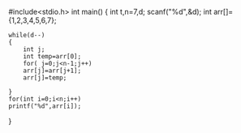 #include<stdio.h>
int main()
{
    int t,n=7,d;
    scanf("%d",&d);
    int arr[]={1,2,3,4,5,6,7};
    
    while(d--)
    {
        int j;
        int temp=arr[0];
        for( j=0;j<n-1;j++)
        arr[j]=arr[j+1];
        arr[j]=temp;
        
    }
    for(int i=0;i<n;i++)
    printf("%d",arr[i]);
}
